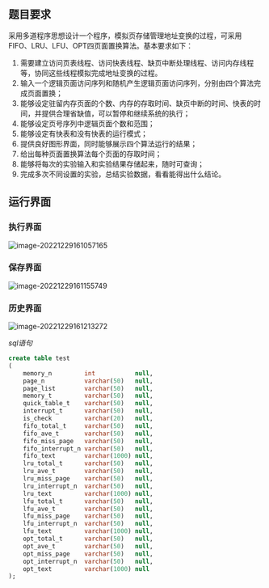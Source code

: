 ## 题目要求
采用多道程序思想设计一个程序，模拟页存储管理地址变换的过程，可采用FIFO、LRU、LFU、OPT四页面置换算法。基本要求如下：

1. 需要建立访问页表线程、访问快表线程、缺页中断处理线程、访问内存线程等，协同这些线程模拟完成地址变换的过程。
2. 输入一个逻辑页面访问序列和随机产生逻辑页面访问序列，分别由四个算法完成页面置换；
3. 能够设定驻留内存页面的个数、内存的存取时间、缺页中断的时间、快表的时间，并提供合理省缺值，可以暂停和继续系统的执行；
4. 能够设定页号序列中逻辑页面个数和范围；
5. 能够设定有快表和没有快表的运行模式； 
6. 提供良好图形界面，同时能够展示四个算法运行的结果；
7. 给出每种页面置换算法每个页面的存取时间； 
8. 能够将每次的实验输入和实验结果存储起来，随时可查询； 
9. 完成多次不同设置的实验，总结实验数据，看看能得出什么结论。
## 运行界面

### 执行界面

![image-20221229161057165](https://victor-gx.oss-cn-beijing.aliyuncs.com/img/2022/linux/202212291611256.png)

### 保存界面

![image-20221229161155749](https://victor-gx.oss-cn-beijing.aliyuncs.com/img/2022/linux/202212291611826.png)

### 历史界面

![image-20221229161213272](https://victor-gx.oss-cn-beijing.aliyuncs.com/img/2022/linux/202212291612331.png)

*sql语句*
```sql
create table test
(
    memory_n         int           null,
    page_n           varchar(50)   null,
    page_list        varchar(50)   null,
    memory_t         varchar(50)   null,
    quick_table_t    varchar(50)   null,
    interrupt_t      varchar(50)   null,
    is_check         varchar(20)   null,
    fifo_total_t     varchar(50)   null,
    fifo_ave_t       varchar(50)   null,
    fifo_miss_page   varchar(50)   null,
    fifo_interrupt_n varchar(50)   null,
    fifo_text        varchar(1000) null,
    lru_total_t      varchar(50)   null,
    lru_ave_t        varchar(50)   null,
    lru_miss_page    varchar(50)   null,
    lru_interrupt_n  varchar(50)   null,
    lru_text         varchar(1000) null,
    lfu_total_t      varchar(50)   null,
    lfu_ave_t        varchar(50)   null,
    lfu_miss_page    varchar(50)   null,
    lfu_interrupt_n  varchar(50)   null,
    lfu_text         varchar(1000) null,
    opt_total_t      varchar(50)   null,
    opt_ave_t        varchar(50)   null,
    opt_miss_page    varchar(50)   null,
    opt_interrupt_n  varchar(50)   null,
    opt_text         varchar(1000) null
);
